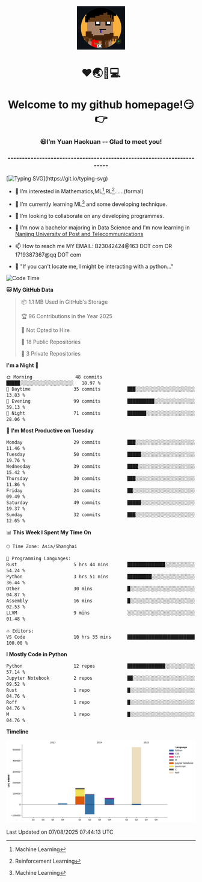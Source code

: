<div align=center>
  <img width=128 src="image/figure.png">
</div>
<h1 align="center">❤🌏🚩💻</h1>
<h1 align="center">Welcome to my github homepage!😏👉</h1>
<h3 align="center" >😃I’m Yuan Haokuan -- Glad to meet you!</h3>
<h3 align="center" >----------------------------------------------------------------------</h3>

  [![Typing SVG](https://readme-typing-svg.herokuapp.com?font=Fira+Code&pause=1000&random=false&width=450&lines=Here's+my+personal+infomation:)](https://git.io/typing-svg)

- 👀 I’m interested in Mathematics,ML[^1],RL[^2]......(formal)
  
- 🌱 I’m currently learning ML[^1] and some developing technique.
  
- 💞️ I’m looking to collaborate on any developing programmes.
  
- 🍉 I’m now a bachelor majoring in Data Science and I'm now learning in [Nanjing University of Post and Telecommunications](https://www.njupt.edu.cn/main.psp)
  
- 📫 How to reach me MY EMAIL: B23042424@163 DOT com OR 1719387367@qq DOT com

- 🐍 "If you can't locate me, I might be interacting with a python..."

<!--START_SECTION:waka-->
![Code Time](http://img.shields.io/badge/Code%20Time-357%20hrs%2021%20mins-blue)

**🐱 My GitHub Data** 

> 📦 1.1 MB Used in GitHub's Storage 
 > 
> 🏆 96 Contributions in the Year 2025
 > 
> 🚫 Not Opted to Hire
 > 
> 📜 18 Public Repositories 
 > 
> 🔑 3 Private Repositories 
 > 
**I'm a Night 🦉** 

```text
🌞 Morning                48 commits          █████░░░░░░░░░░░░░░░░░░░░   18.97 % 
🌆 Daytime                35 commits          ███░░░░░░░░░░░░░░░░░░░░░░   13.83 % 
🌃 Evening                99 commits          ██████████░░░░░░░░░░░░░░░   39.13 % 
🌙 Night                  71 commits          ███████░░░░░░░░░░░░░░░░░░   28.06 % 
```
📅 **I'm Most Productive on Tuesday** 

```text
Monday                   29 commits          ███░░░░░░░░░░░░░░░░░░░░░░   11.46 % 
Tuesday                  50 commits          █████░░░░░░░░░░░░░░░░░░░░   19.76 % 
Wednesday                39 commits          ████░░░░░░░░░░░░░░░░░░░░░   15.42 % 
Thursday                 30 commits          ███░░░░░░░░░░░░░░░░░░░░░░   11.86 % 
Friday                   24 commits          ██░░░░░░░░░░░░░░░░░░░░░░░   09.49 % 
Saturday                 49 commits          █████░░░░░░░░░░░░░░░░░░░░   19.37 % 
Sunday                   32 commits          ███░░░░░░░░░░░░░░░░░░░░░░   12.65 % 
```


📊 **This Week I Spent My Time On** 

```text
🕑︎ Time Zone: Asia/Shanghai

💬 Programming Languages: 
Rust                     5 hrs 44 mins       ██████████████░░░░░░░░░░░   54.24 % 
Python                   3 hrs 51 mins       █████████░░░░░░░░░░░░░░░░   36.44 % 
Other                    30 mins             █░░░░░░░░░░░░░░░░░░░░░░░░   04.87 % 
Assembly                 16 mins             █░░░░░░░░░░░░░░░░░░░░░░░░   02.53 % 
LLVM                     9 mins              ░░░░░░░░░░░░░░░░░░░░░░░░░   01.48 % 

🔥 Editors: 
VS Code                  10 hrs 35 mins      █████████████████████████   100.00 % 
```

**I Mostly Code in Python** 

```text
Python                   12 repos            ██████████████░░░░░░░░░░░   57.14 % 
Jupyter Notebook         2 repos             ██░░░░░░░░░░░░░░░░░░░░░░░   09.52 % 
Rust                     1 repo              █░░░░░░░░░░░░░░░░░░░░░░░░   04.76 % 
Roff                     1 repo              █░░░░░░░░░░░░░░░░░░░░░░░░   04.76 % 
M                        1 repo              █░░░░░░░░░░░░░░░░░░░░░░░░   04.76 % 
```



**Timeline**

![Lines of Code chart](https://raw.githubusercontent.com/WilbertYuan/WilbertYuan/main/assets/bar_graph.png)


 Last Updated on 07/08/2025 07:44:13 UTC
<!--END_SECTION:waka-->

<!---
WilbertYuan/WilbertYuan is a ✨ special ✨ repository because its `README.md` (this file) appears on your GitHub profile.
You can click the Preview link to take a look at your changes.
--->
[^1]:Machine Learning
[^2]:Reinforcement Learning
